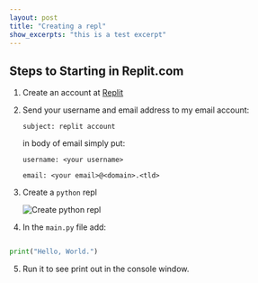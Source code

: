 ```yaml
---
layout: post
title: "Creating a repl"
show_excerpts: "this is a test excerpt"
---
```


## Steps to Starting in Replit.com

1.  Create an account at [Replit](https://replit.com)

2.  Send your username and email address to my email account:

    `subject: replit account`

    in body of email simply put:

    `username: <your username>`

    `email: <your email>@<domain>.<tld>`

3.  Create a `python` repl

    ![Create python repl](/code/assets/images/replify.gif)

4.  In the `main.py` file add:

```python

print("Hello, World.")

```

5.  Run it to see print out in the console window.





